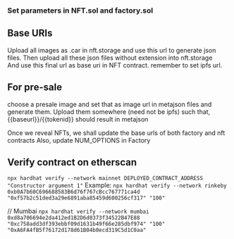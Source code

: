 ### Set parameters in NFT.sol and factory.sol

## Base URIs
Upload all images as .car in nft.storage
and use this url to generate json files. Then upload all these json files without extension into nft.storage  
And use this final url as base uri in NFT contract. remember to set ipfs url.

## For pre-sale
choose a presale image and set that as image url in metajson files and generate them. 
Upload them somewhere (need not be ipfs) such that, 
{{baseurl}}/{{tokenid}} should result in metajson

Once we reveal NFTs, we shall update the base urls of both factory and nft contracts
Also, update NUM_OPTIONS in Factory

## Verify contract on etherscan
`npx hardhat verify --network mainnet DEPLOYED_CONTRACT_ADDRESS "Constructor argument 1"`
Example:
`npx hardhat verify --network rinkeby 0xb0A7b60C696688583B6d76f767cBcc767771ca4d "0xf57b2c51ded3a29e6891aba85459d600256cf317" "100"`

// Mumbai
`npx hardhat verify --network mumbai 0xd8a706694e2da412ed1B2D6d0373f34522B47E88 "0xc758add3df393ebbf09d1631b49f66e285dbf974" "100" "0xA6FA4fB5f76172d178d61B04b0ecd319C5d1C0aa"`